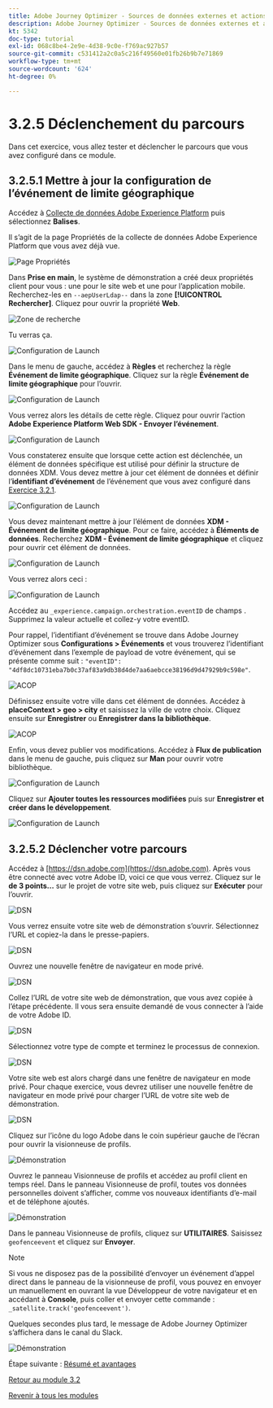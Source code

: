 ```yaml
---
title: Adobe Journey Optimizer - Sources de données externes et actions personnalisées
description: Adobe Journey Optimizer - Sources de données externes et actions personnalisées
kt: 5342
doc-type: tutorial
exl-id: 068c8be4-2e9e-4d38-9c0e-f769ac927b57
source-git-commit: c531412a2c0a5c216f49560e01fb26b9b7e71869
workflow-type: tm+mt
source-wordcount: '624'
ht-degree: 0%

---
```


# 3.2.5 Déclenchement du parcours

Dans cet exercice, vous allez tester et déclencher le parcours que vous avez configuré dans ce module.

## 3.2.5.1 Mettre à jour la configuration de l’événement de limite géographique

Accédez à [Collecte de données Adobe Experience Platform](https://experience.adobe.com/launch/) puis sélectionnez **Balises**.

Il s’agit de la page Propriétés de la collecte de données Adobe Experience Platform que vous avez déjà vue.

![Page Propriétés](./../../../modules/datacollection/module1.1/images/launch1.png)

Dans **Prise en main**, le système de démonstration a créé deux propriétés client pour vous : une pour le site web et une pour l’application mobile. Recherchez-les en `--aepUserLdap--` dans la zone **[!UICONTROL Rechercher]**. Cliquez pour ouvrir la propriété **Web**.

![Zone de recherche](./../../../modules/datacollection/module1.1/images/property6.png)

Tu verras ça.

![Configuration de Launch](./images/rule1.png)

Dans le menu de gauche, accédez à **Règles** et recherchez la règle **Événement de limite géographique**. Cliquez sur la règle **Événement de limite géographique** pour l’ouvrir.

![Configuration de Launch](./images/rule2.png)

Vous verrez alors les détails de cette règle. Cliquez pour ouvrir l’action **Adobe Experience Platform Web SDK - Envoyer l’événement**.

![Configuration de Launch](./images/rule3.png)

Vous constaterez ensuite que lorsque cette action est déclenchée, un élément de données spécifique est utilisé pour définir la structure de données XDM. Vous devez mettre à jour cet élément de données et définir l’**identifiant d’événement** de l’événement que vous avez configuré dans [Exercice 3.2.1](./ex1.md).

![Configuration de Launch](./images/rule4.png)

Vous devez maintenant mettre à jour l’élément de données **XDM - Événement de limite géographique**. Pour ce faire, accédez à **Éléments de données**. Recherchez **XDM - Événement de limite géographique** et cliquez pour ouvrir cet élément de données.

![Configuration de Launch](./images/rule5.png)

Vous verrez alors ceci :

![Configuration de Launch](./images/rule6.png)

Accédez au `_experience.campaign.orchestration.eventID` de champs . Supprimez la valeur actuelle et collez-y votre eventID.

Pour rappel, l’identifiant d’événement se trouve dans Adobe Journey Optimizer sous **Configurations > Événements** et vous trouverez l’identifiant d’événement dans l’exemple de payload de votre événement, qui se présente comme suit : `"eventID": "4df8dc10731eba7b0c37af83a9db38d4de7aa6aebcce38196d9d47929b9c598e"`.

![ACOP ](./images/payloadeventID.png)

Définissez ensuite votre ville dans cet élément de données. Accédez à **placeContext > geo > city** et saisissez la ville de votre choix. Cliquez ensuite sur **Enregistrer** ou **Enregistrer dans la bibliothèque**.

![ACOP ](./images/payloadeventIDgeo.png)

Enfin, vous devez publier vos modifications. Accédez à **Flux de publication** dans le menu de gauche, puis cliquez sur **Man** pour ouvrir votre bibliothèque.

![Configuration de Launch](./images/rule8.png)

Cliquez sur **Ajouter toutes les ressources modifiées** puis sur **Enregistrer et créer dans le développement**.

![Configuration de Launch](./images/rule9.png)

## 3.2.5.2 Déclencher votre parcours

Accédez à [https://dsn.adobe.com](https://dsn.adobe.com). Après vous être connecté avec votre Adobe ID, voici ce que vous verrez. Cliquez sur le **de 3 points...** sur le projet de votre site web, puis cliquez sur **Exécuter** pour l’ouvrir.

![DSN ](./../../datacollection/module1.1/images/web8.png)

Vous verrez ensuite votre site web de démonstration s’ouvrir. Sélectionnez l’URL et copiez-la dans le presse-papiers.

![DSN ](../../gettingstarted/gettingstarted/images/web3.png)

Ouvrez une nouvelle fenêtre de navigateur en mode privé.

![DSN ](../../gettingstarted/gettingstarted/images/web4.png)

Collez l’URL de votre site web de démonstration, que vous avez copiée à l’étape précédente. Il vous sera ensuite demandé de vous connecter à l’aide de votre Adobe ID.

![DSN ](../../gettingstarted/gettingstarted/images/web5.png)

Sélectionnez votre type de compte et terminez le processus de connexion.

![DSN ](../../gettingstarted/gettingstarted/images/web6.png)

Votre site web est alors chargé dans une fenêtre de navigateur en mode privé. Pour chaque exercice, vous devrez utiliser une nouvelle fenêtre de navigateur en mode privé pour charger l’URL de votre site web de démonstration.

![DSN ](../../gettingstarted/gettingstarted/images/web7.png)

Cliquez sur l’icône du logo Adobe dans le coin supérieur gauche de l’écran pour ouvrir la visionneuse de profils.

![Démonstration](./../../../modules/datacollection/module1.2/images/pv1.png)

Ouvrez le panneau Visionneuse de profils et accédez au profil client en temps réel. Dans le panneau Visionneuse de profil, toutes vos données personnelles doivent s’afficher, comme vos nouveaux identifiants d’e-mail et de téléphone ajoutés.

![Démonstration](./images/pv2.png)

Dans le panneau Visionneuse de profils, cliquez sur **UTILITAIRES**. Saisissez `geofenceevent` et cliquez sur **Envoyer**.

>[!NOTE]
>
>Si vous ne disposez pas de la possibilité d’envoyer un événement d’appel direct dans le panneau de la visionneuse de profil, vous pouvez en envoyer un manuellement en ouvrant la vue Développeur de votre navigateur et en accédant à **Console**, puis coller et envoyer cette commande : `_satellite.track('geofenceevent')`.

Quelques secondes plus tard, le message de Adobe Journey Optimizer s’affichera dans le canal du Slack.

![Démonstration](./images/smsdemo4.png)

Étape suivante : [Résumé et avantages](./summary.md)

[Retour au module 3.2](journey-orchestration-external-weather-api-sms.md)

[Revenir à tous les modules](../../../overview.md)
